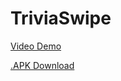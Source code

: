 # TriviaSwipe


[Video Demo](https://www.youtube.com/watch?v=N2dUVAtUElk&feature=youtu.be)

[.APK Download](https://nofile.io/f/hXGrU0ANHJW/android-debug.apk)
